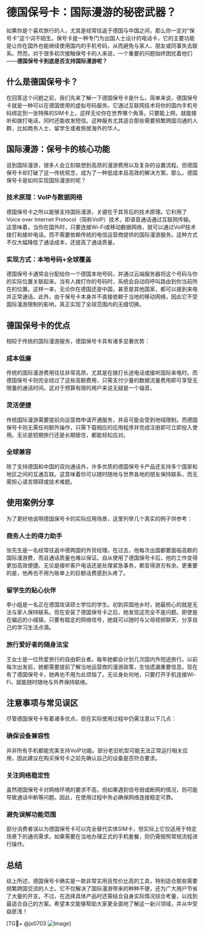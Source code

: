 # 德国保号卡：国际漫游的秘密武器？

如果你是个喜欢旅行的人，尤其是经常往返于德国与中国之间，那么你一定对“保号卡”这个词不陌生。保号卡是一种专门为出国人士设计的电话卡，它的主要功能是让你在国外也能继续使用国内的手机号码，从而避免与家人、朋友或同事失去联系。然而，对于很多初次接触保号卡的人来说，一个重要的问题始终困扰着他们——**德国保号卡到底是否支持国际漫游呢？**

## 什么是德国保号卡？

在回答这个问题之前，我们先来了解一下德国保号卡是什么。简单来说，德国保号卡就是一种可以在德国使用的虚拟号码服务。它通过互联网技术将你的国内手机号码绑定到一张特殊的SIM卡上，这样无论你在世界哪个角落，只要能上网，就能接听和拨打电话，同时还能收发短信。这种服务尤其适合那些需要频繁跨国沟通的人群，比如商务人士、留学生或者旅居海外的华人。

## 国际漫游：保号卡的核心功能

说到国际漫游，很多人会立刻联想到高昂的漫游费用以及复杂的设置流程。但德国保号卡却打破了这一传统观念，成为了一种低成本且高效的解决方案。那么，德国保号卡是如何实现国际漫游的呢？

### 技术原理：VoIP与数据网络

德国保号卡之所以能够支持国际漫游，关键在于其背后的技术原理。它利用了Voice over Internet Protocol（简称VoIP）技术，即语音通话通过互联网传输。这意味着，当你在国外时，只要连接Wi-Fi或移动数据网络，就可以通过VoIP技术拨打和接听电话。而不需要依赖传统的电信运营商提供的国际漫游服务。这种方式不仅大幅降低了通话成本，还提高了通话质量。

### 实现方式：本地号码+全球覆盖

德国保号卡通常会分配给你一个德国本地号码，并通过云端服务器将这个号码与你的实际位置关联起来。当有人拨打你的号码时，系统会自动将呼叫路由到你当前所在的位置。这样一来，无论你在德国还是中国，甚至是其他国家，都可以接到来电并正常通话。此外，由于保号卡本身并不直接依赖于当地的移动网络，因此它不受国际漫游限制的影响，真正实现了全球范围内的无缝切换。

## 德国保号卡的优点

相较于传统的国际漫游服务，德国保号卡具有诸多显著优势：

### 成本低廉

传统的国际漫游费用往往非常高昂，尤其是在拨打长途电话或接听国际来电时。而德国保号卡则完全绕过了这些高额费用，只需支付少量的数据流量费用即可享受无限量的通话时间。这对于预算有限的用户来说无疑是一个福音。

### 灵活便捷

传统国际漫游需要提前向运营商申请开通服务，并且可能会受到地域限制。而德国保号卡则无需任何额外操作，只需下载相应的应用程序并完成注册即可立即投入使用。无论是短期旅行还是长期居住，都能轻松应对。

### 全球兼容

除了支持德国和中国的双向通话外，许多优质的德国保号卡产品还支持多个国家和地区之间的互通互联。这意味着你可以随时随地与世界各地的朋友保持联系，而无需担心语言障碍或技术难题。

## 使用案例分享

为了更好地说明德国保号卡的实际应用场景，这里列举几个真实的例子供参考：

### 商务人士的得力助手

张先生是一名经常往返中德两国的外贸经理。在过去，他每次出国都要面临高额的国际漫游费，而且通话质量也难以保证。自从使用了德国保号卡后，他的工作变得更加高效便捷。无论是接听客户电话还是处理紧急事务，都变得游刃有余。更重要的是，他再也不用为账单上的巨额话费感到头疼了。

### 留学生的贴心伙伴

李小姐是一名正在德国攻读硕士学位的学生。初到异国他乡时，她最担心的就是无法与家人保持联系。但在安装了德国保号卡之后，她发现这完全不是问题。即使是在偏远的小城镇，只要有稳定的网络信号，她就可以随时与父母视频聊天，分享自己的学习生活点滴。

### 旅行爱好者的随身法宝

王女士是一位热爱旅行的自由职业者。每年她都会计划几次国内外短途旅行。以前每次出发前，她都需要提前了解当地运营商的漫游政策，生怕遗漏重要信息。现在有了德国保号卡，她再也不用为此烦恼了。无论身处何地，只要打开手机连接Wi-Fi，就能随时随地与外界保持联络。

## 注意事项与常见误区

尽管德国保号卡有着诸多优点，但在实际使用过程中仍需注意以下几点：

### 确保设备兼容性

并非所有手机都能完美支持VoIP功能。部分老旧机型可能无法正常运行相关应用，因此建议在购买保号卡之前先确认自己的设备是否符合要求。

### 关注网络稳定性

虽然德国保号卡对网络环境的要求不高，但如果遇到信号弱或断网的情况，则可能导致通话中断等问题。因此，在使用过程中务必确保网络连接稳定可靠。

### 避免误解功能范围

部分消费者误以为德国保号卡可以完全替代实体SIM卡，但实际上它仅适用于特定场景下的通讯需求。如果需要在当地办理正式的手机套餐，则仍需按照常规流程进行操作。

## 总结

综上所述，德国保号卡确实是一款非常实用且性价比高的工具，特别适合那些需要频繁跨国交流的人士。它不仅解决了国际漫游带来的种种不便，还为广大用户节省了大量的开支。不过，在选择具体产品时还需结合自身实际情况综合考量，以找到最适合自己的方案。希望本文能够帮助大家更全面地了解这一新兴领域，并从中受益匪浅！

[TG💪+ @jx0703 ![Image](https://github.com/user-attachments/assets/dbca1d08-cadb-493c-b0ec-ad6f7a83f270)]